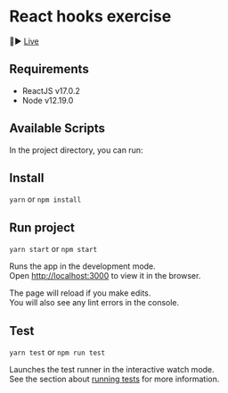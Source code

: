 # React hooks exercise

🔴▶️ [Live](react-hooks-101.netlify.app)

## Requirements

* ReactJS v17.0.2
* Node v12.19.0

## Available Scripts

In the project directory, you can run:

## Install

`yarn` or `npm install`

## Run project

`yarn start` or `npm start`

Runs the app in the development mode.\
Open [http://localhost:3000](http://localhost:3000) to view it in the browser.

The page will reload if you make edits.\
You will also see any lint errors in the console.

## Test

`yarn test` or `npm run test`

Launches the test runner in the interactive watch mode.\
See the section about [running tests](https://facebook.github.io/create-react-app/docs/running-tests) for more information.
